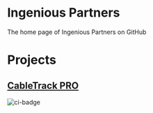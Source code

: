 # Ingenious Partners
The home page of Ingenious Partners on GitHub

# Projects

## [CableTrack PRO](https://cabletrack.pro)

![ci-badge](https://github.com/ingeniouspartners/cabletrack.pro/workflows/ci-cabletrack-pro/badge.svg)
